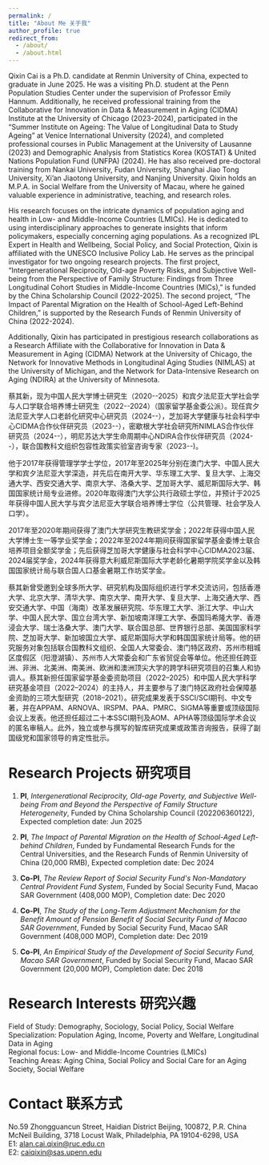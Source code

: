 ```yaml
---
permalink: /
title: "About Me 关于我"
author_profile: true
redirect_from: 
  - /about/
  - /about.html
---
```

Qixin Cai is a Ph.D. candidate at Renmin University of China, expected to graduate in June 2025. He was a visiting Ph.D. student at the Penn Population Studies Center under the supervision of Professor Emily Hannum. Additionally, he received professional training from the Collaborative for Innovation in Data & Measurement in Aging (CIDMA) Institute at the University of Chicago (2023-2024), participated in the “Summer Institute on Ageing: The Value of Longitudinal Data to Study Ageing” at Venice International University (2024), and completed professional courses in Public Management at the University of Lausanne (2023) and Demographic Analysis from Statistics Korea (KOSTAT) & United Nations Population Fund (UNFPA) (2024). He has also received pre-doctoral training from Nankai University, Fudan University, Shanghai Jiao Tong University, Xi’an Jiaotong University, and Nanjing University. Qixin holds an M.P.A. in Social Welfare from the University of Macau, where he gained valuable experience in administrative, teaching, and research roles.

His research focuses on the intricate dynamics of population aging and health in Low- and Middle-Income Countries (LMICs). He is dedicated to using interdisciplinary approaches to generate insights that inform policymakers, especially concerning aging populations. As a recognized IPL Expert in Health and Wellbeing, Social Policy, and Social Protection, Qixin is affiliated with the UNESCO Inclusive Policy Lab. He serves as the principal investigator for two ongoing research projects. The first project, “Intergenerational Reciprocity, Old-age Poverty Risks, and Subjective Well-being from the Perspective of Family Structure: Findings from Three Longitudinal Cohort Studies in Middle-Income Countries (MICs),” is funded by the China Scholarship Council (2022-2025). The second project, “The Impact of Parental Migration on the Health of School-Aged Left-Behind Children,” is supported by the Research Funds of Renmin University of China (2022-2024).

Additionally, Qixin has participated in prestigious research collaborations as a Research Affiliate with the Collaborative for Innovation in Data & Measurement in Aging (CIDMA) Network at the University of Chicago, the Network for Innovative Methods in Longitudinal Aging Studies (NIMLAS) at the University of Michigan, and the Network for Data-Intensive Research on Aging (NDIRA) at the University of Minnesota.

蔡其新，现为中国人民大学博士研究生（2020--2025）和宾夕法尼亚大学社会学与人口学联合培养博士研究生（2022--2024）（国家留学基金委公派）。现任宾夕法尼亚大学人口老龄化研究中心研究员（2024--），芝加哥大学健康与社会科学中心CIDMA合作伙伴研究员（2023--），密歇根大学社会研究所NIMLAS合作伙伴研究员（2024--），明尼苏达大学生命周期中心NDIRA合作伙伴研究员（2024--），联合国教科文组织包容性政策实验室咨询专家（2023--)。

他于2017年获得管理学学士学位，2017年至2025年分别在澳门大学、中国人民大学和宾夕法尼亚大学深造，并先后在南开大学、华东理工大学、复旦大学、上海交通大学、西安交通大学、南京大学、洛桑大学、芝加哥大学、威尼斯国际大学、韩国国家统计局专业进修。2020年取得澳门大学公共行政硕士学位，并预计于2025年获得中国人民大学与宾夕法尼亚大学联合培养博士学位（公共管理、社会学及人口学）。

2017年至2020年期间获得了澳门大学研究生教研奖学金；2022年获得中国人民大学博士生一等学业奖学金；2022年至2024年期间获得国家留学基金委博士联合培养项目全额奖学金；先后获得芝加哥大学健康与社会科学中心CIDMA2023届、2024届奖学金，2024年获得意大利威尼斯国际大学老龄化暑期学院奖学金以及韩国国家统计局与联合国人口基金暑期工作坊奖学金。

蔡其新曾受邀到全球多所大学、研究机构及国际组织进行学术交流访问，包括香港大学、北京大学、清华大学、南京大学、南开大学、复旦大学、上海交通大学、西安交通大学、中国（海南）改革发展研究院、华东理工大学、浙江大学、中山大学、中国人民大学、国立台湾大学、新加坡南洋理工大学、泰国玛希隆大学、香港浸会大学、瑞士洛桑大学、澳门大学、联合国总部、世界银行总部、美国国家科学院、芝加哥大学、新加坡国立大学、威尼斯国际大学和韩国国家统计局等。他的研究服务对象包括联合国教科文组织、全国人大常委会、澳门特区政府、苏州市相城区度假区（阳澄湖镇）、苏州市人大常委会和广东省贸促会等单位。他还担任跨亚洲、非洲、北美洲、南美洲、欧洲和澳洲顶尖大学的跨学科研究项目的召集人和协调人。蔡其新担任国家留学基金委资助项目（2022–2025）和中国人民大学科学研究基金项目（2022–2024）的主持人，并主要参与了澳门特区政府社会保障基金资助的三项大型研究（2018–2021）。研究成果发表于SSCI/SCI期刊、中文专著，并在APPAM、ARNOVA、IRSPM、PAA、PMRC、SIGMA等重要或顶级国际会议上发表。他还担任超过二十本SSCI期刊及AOM、APHA等顶级国际学术会议的匿名审稿人。此外，独立或参与撰写的智库研究成果或政策咨询报告，获得了副国级党和国家领导的肯定性批示。

Research Projects 研究项目
======

1. **PI**, *Intergenerational Reciprocity, Old-age Poverty, and Subjective Well-being From and Beyond the Perspective of Family Structure Heterogeneity*, Funded by China Scholarship Council (202206360122), Expected completion date: Jun 2025 <br>

2. **PI**, *The Impact of Parental Migration on the Health of School-Aged Left-behind Children*, Funded by Fundamental Research Funds for the Central Universities, and the Research Funds of Renmin University of China (20,000 RMB), Expected completion date: Dec 2024 <br>

3. **Co-PI**, *The Review Report of Social Security Fund's Non-Mandatory Central Provident Fund System*, Funded by Social Security Fund, Macao SAR Government (408,000 MOP), Completion date: Dec 2020 <br>

4. **Co-PI**, *The Study of the Long-Term Adjustment Mechanism for the Benefit Amount of Pension Benefit of Social Security Fund of Macao SAR Government*, Funded by Social Security Fund, Macao SAR Government (408,000 MOP), Completion date: Dec 2019 <br>

5. **Co-PI**, *An Empirical Study of the Development of Social Security Fund, Macao SAR Government*, Funded by Social Security Fund, Macao SAR Government (20,000 MOP), Completion date: Dec 2018


Research Interests 研究兴趣
======
Field of Study: Demography, Sociology, Social Policy, Social Welfare <br>
Specialization: Population Aging, Income, Poverty and Welfare, Longitudinal Data in Aging <br>
Regional focus: Low- and Middle-Income Countries (LMICs) <br>
Teaching Areas: Aging China, Social Policy and Social Care for an Aging Society, Social Welfare

Contact 联系方式
======
No.59 Zhongguancun Street, Haidian District Beijing, 100872, P.R. China <br>
McNeil Building, 3718 Locust Walk, Philadelphia, PA 19104-6298, USA <br>
E1: alan.cai.qixin@ruc.edu.cn <br>
E2: caiqixin@sas.upenn.edu
